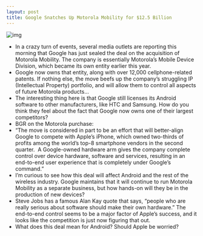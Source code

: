 ```yaml
---
layout: post
title: Google Snatches Up Motorola Mobility for $12.5 Billion
---
```

![img](http://media.idownloadblog.com/wp-content/uploads/2011/08/motorola-to-release-google-android-handsets-o.jpg)
* In a crazy turn of events, several media outlets are reporting this morning that Google has just sealed the deal on the acquisition of Motorola Mobility. The company is essentially Motorola’s Mobile Device Division, which became its own entity earlier this year.
* Google now owns that entity, along with over 12,000 cellphone-related patents. If nothing else, the move beefs up the company’s struggling IP (Intellectual Property) portfolio, and will allow them to control all aspects of future Motorola products…
* The interesting thing here is that Google still licenses its Android software to other manufacturers, like HTC and Samsung. How do you think they feel about the fact that Google now owns one of their largest competitors?
* BGR on the Motorola purchase:
* “The move is considered in part to be an effort that will better-align Google to compete with Apple’s iPhone, which owned two-thirds of profits among the world’s top-8 smartphone vendors in the second quarter.  A Google-owned hardware arm gives the company complete control over device hardware, software and services, resulting in an end-to-end user experience that is completely under Google’s command.”
* I’m curious to see how this deal will affect Android and the rest of the wireless industry. Google maintains that it will continue to run Motorola Mobility as a separate business, but how hands-on will they be in the production of new devices?
* Steve Jobs has a famous Alan Kay quote that says, “people who are really serious about software should make their own hardware.” The end-to-end control seems to be a major factor of Apple’s success, and it looks like the competition is just now figuring that out.
* What does this deal mean for Android? Should Apple be worried?

